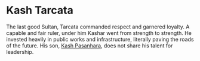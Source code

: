 # Kash Tarcata
The last good Sultan, Tarcata commanded respect and garnered loyalty. A capable and fair ruler, under him Kashar went from strength to strength. He invested heavily in public works and infrastructure, literally paving the roads of the future. His son, [Kash Pasanhara](Kash%20Pasanhara.md), does not share his talent for leadership.